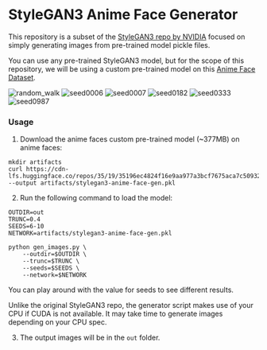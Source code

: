 # StyleGAN3 Anime Face Generator

This repository is a subset of the [StyleGAN3 repo by NVIDIA](https://github.com/NVlabs/stylegan3) 
focused on simply generating images from pre-trained model pickle files.

You can use any pre-trained StyleGAN3 model, but for the scope of this repository, 
we will be using a custom pre-trained model on this [Anime Face Dataset](https://github.com/bchao1/Anime-Face-Dataset).

![random_walk](https://user-images.githubusercontent.com/35907066/162237330-6677eec0-096f-4044-ab85-187c03978d4d.gif)
![seed0006](https://user-images.githubusercontent.com/35907066/161806768-462eab77-0e5f-48b5-950b-2e341a1a95ce.png)
![seed0007](https://user-images.githubusercontent.com/35907066/161806783-89f8fb90-7cf8-4961-b138-98f834be2bd1.png)
![seed0182](https://user-images.githubusercontent.com/35907066/161806795-1500aec4-275c-4ded-83e6-ec06b3eef443.png)
![seed0333](https://user-images.githubusercontent.com/35907066/161806865-3cd78579-4463-46ec-98f2-6537cd52c13b.png)
![seed0987](https://user-images.githubusercontent.com/35907066/161806880-aaa58baa-16d0-482a-8b6c-bddb8408d38c.png)

### Usage

1. Download the anime faces custom pre-trained model (~377MB) on anime faces:

```
mkdir artifacts
curl https://cdn-lfs.huggingface.co/repos/35/19/35196ec4824f16e9aa977a3bcf7675aca7c50932bf2f79116d4562c5c9255a1a/7c6cbc20100bfcfbab74c466c7bb73ae10efd852aa8f8c63f3575aec5fd3c42f --output artifacts/stylegan3-anime-face-gen.pkl
```

2. Run the following command to load the model:

```
OUTDIR=out
TRUNC=0.4
SEEDS=6-10
NETWORK=artifacts/stylegan3-anime-face-gen.pkl

python gen_images.py \
    --outdir=$OUTDIR \
    --trunc=$TRUNC \
    --seeds=$SEEDS \
    --network=$NETWORK
```

You can play around with the value for seeds to see different results.

Unlike the original StyleGAN3 repo, the generator script makes use of your CPU if CUDA is not available.
It may take time to generate images depending on your CPU spec.

3. The output images will be in the `out` folder.
